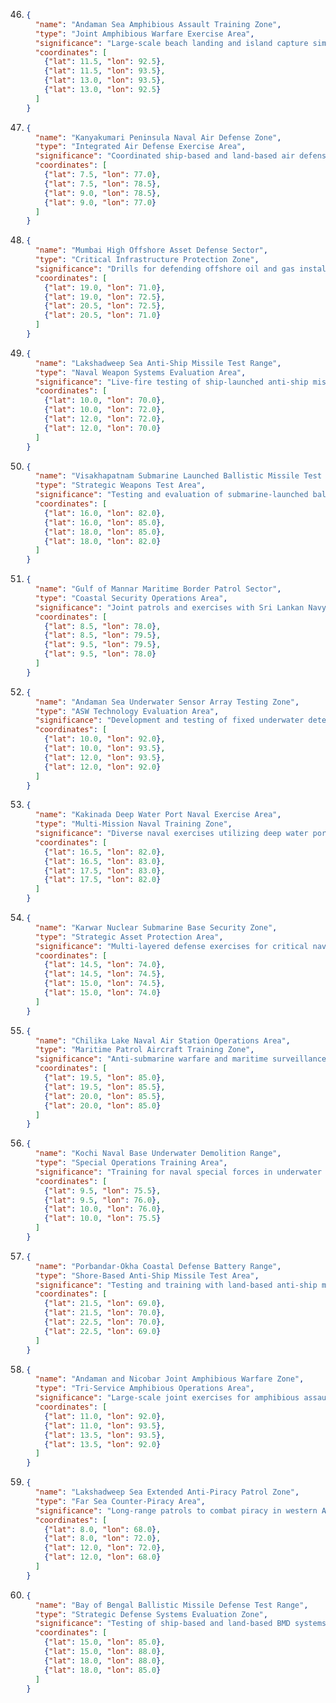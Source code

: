 46. ```json
    {
      "name": "Andaman Sea Amphibious Assault Training Zone",
      "type": "Joint Amphibious Warfare Exercise Area",
      "significance": "Large-scale beach landing and island capture simulations",
      "coordinates": [
        {"lat": 11.5, "lon": 92.5},
        {"lat": 11.5, "lon": 93.5},
        {"lat": 13.0, "lon": 93.5},
        {"lat": 13.0, "lon": 92.5}
      ]
    }
    ```

47. ```json
    {
      "name": "Kanyakumari Peninsula Naval Air Defense Zone",
      "type": "Integrated Air Defense Exercise Area",
      "significance": "Coordinated ship-based and land-based air defense drills",
      "coordinates": [
        {"lat": 7.5, "lon": 77.0},
        {"lat": 7.5, "lon": 78.5},
        {"lat": 9.0, "lon": 78.5},
        {"lat": 9.0, "lon": 77.0}
      ]
    }
    ```

48. ```json
    {
      "name": "Mumbai High Offshore Asset Defense Sector",
      "type": "Critical Infrastructure Protection Zone",
      "significance": "Drills for defending offshore oil and gas installations",
      "coordinates": [
        {"lat": 19.0, "lon": 71.0},
        {"lat": 19.0, "lon": 72.5},
        {"lat": 20.5, "lon": 72.5},
        {"lat": 20.5, "lon": 71.0}
      ]
    }
    ```

49. ```json
    {
      "name": "Lakshadweep Sea Anti-Ship Missile Test Range",
      "type": "Naval Weapon Systems Evaluation Area",
      "significance": "Live-fire testing of ship-launched anti-ship missiles",
      "coordinates": [
        {"lat": 10.0, "lon": 70.0},
        {"lat": 10.0, "lon": 72.0},
        {"lat": 12.0, "lon": 72.0},
        {"lat": 12.0, "lon": 70.0}
      ]
    }
    ```

50. ```json
    {
      "name": "Visakhapatnam Submarine Launched Ballistic Missile Test Zone",
      "type": "Strategic Weapons Test Area",
      "significance": "Testing and evaluation of submarine-launched ballistic missiles",
      "coordinates": [
        {"lat": 16.0, "lon": 82.0},
        {"lat": 16.0, "lon": 85.0},
        {"lat": 18.0, "lon": 85.0},
        {"lat": 18.0, "lon": 82.0}
      ]
    }
    ```

51. ```json
    {
      "name": "Gulf of Mannar Maritime Border Patrol Sector",
      "type": "Coastal Security Operations Area",
      "significance": "Joint patrols and exercises with Sri Lankan Navy",
      "coordinates": [
        {"lat": 8.5, "lon": 78.0},
        {"lat": 8.5, "lon": 79.5},
        {"lat": 9.5, "lon": 79.5},
        {"lat": 9.5, "lon": 78.0}
      ]
    }
    ```

52. ```json
    {
      "name": "Andaman Sea Underwater Sensor Array Testing Zone",
      "type": "ASW Technology Evaluation Area",
      "significance": "Development and testing of fixed underwater detection systems",
      "coordinates": [
        {"lat": 10.0, "lon": 92.0},
        {"lat": 10.0, "lon": 93.5},
        {"lat": 12.0, "lon": 93.5},
        {"lat": 12.0, "lon": 92.0}
      ]
    }
    ```

53. ```json
    {
      "name": "Kakinada Deep Water Port Naval Exercise Area",
      "type": "Multi-Mission Naval Training Zone",
      "significance": "Diverse naval exercises utilizing deep water port facilities",
      "coordinates": [
        {"lat": 16.5, "lon": 82.0},
        {"lat": 16.5, "lon": 83.0},
        {"lat": 17.5, "lon": 83.0},
        {"lat": 17.5, "lon": 82.0}
      ]
    }
    ```

54. ```json
    {
      "name": "Karwar Nuclear Submarine Base Security Zone",
      "type": "Strategic Asset Protection Area",
      "significance": "Multi-layered defense exercises for critical naval infrastructure",
      "coordinates": [
        {"lat": 14.5, "lon": 74.0},
        {"lat": 14.5, "lon": 74.5},
        {"lat": 15.0, "lon": 74.5},
        {"lat": 15.0, "lon": 74.0}
      ]
    }
    ```

55. ```json
    {
      "name": "Chilika Lake Naval Air Station Operations Area",
      "type": "Maritime Patrol Aircraft Training Zone",
      "significance": "Anti-submarine warfare and maritime surveillance flight training",
      "coordinates": [
        {"lat": 19.5, "lon": 85.0},
        {"lat": 19.5, "lon": 85.5},
        {"lat": 20.0, "lon": 85.5},
        {"lat": 20.0, "lon": 85.0}
      ]
    }
    ```

56. ```json
    {
      "name": "Kochi Naval Base Underwater Demolition Range",
      "type": "Special Operations Training Area",
      "significance": "Training for naval special forces in underwater demolitions",
      "coordinates": [
        {"lat": 9.5, "lon": 75.5},
        {"lat": 9.5, "lon": 76.0},
        {"lat": 10.0, "lon": 76.0},
        {"lat": 10.0, "lon": 75.5}
      ]
    }
    ```

57. ```json
    {
      "name": "Porbandar-Okha Coastal Defense Battery Range",
      "type": "Shore-Based Anti-Ship Missile Test Area",
      "significance": "Testing and training with land-based anti-ship missile systems",
      "coordinates": [
        {"lat": 21.5, "lon": 69.0},
        {"lat": 21.5, "lon": 70.0},
        {"lat": 22.5, "lon": 70.0},
        {"lat": 22.5, "lon": 69.0}
      ]
    }
    ```

58. ```json
    {
      "name": "Andaman and Nicobar Joint Amphibious Warfare Zone",
      "type": "Tri-Service Amphibious Operations Area",
      "significance": "Large-scale joint exercises for amphibious assault operations",
      "coordinates": [
        {"lat": 11.0, "lon": 92.0},
        {"lat": 11.0, "lon": 93.5},
        {"lat": 13.5, "lon": 93.5},
        {"lat": 13.5, "lon": 92.0}
      ]
    }
    ```

59. ```json
    {
      "name": "Lakshadweep Sea Extended Anti-Piracy Patrol Zone",
      "type": "Far Sea Counter-Piracy Area",
      "significance": "Long-range patrols to combat piracy in western Arabian Sea",
      "coordinates": [
        {"lat": 8.0, "lon": 68.0},
        {"lat": 8.0, "lon": 72.0},
        {"lat": 12.0, "lon": 72.0},
        {"lat": 12.0, "lon": 68.0}
      ]
    }
    ```

60. ```json
    {
      "name": "Bay of Bengal Ballistic Missile Defense Test Range",
      "type": "Strategic Defense Systems Evaluation Zone",
      "significance": "Testing of ship-based and land-based BMD systems",
      "coordinates": [
        {"lat": 15.0, "lon": 85.0},
        {"lat": 15.0, "lon": 88.0},
        {"lat": 18.0, "lon": 88.0},
        {"lat": 18.0, "lon": 85.0}
      ]
    }
    ```